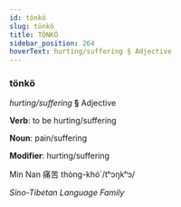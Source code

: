 ```yaml
---
id: tönkö
slug: tönkö
title: TÖNKÖ
sidebar_position: 264
hoverText: hurting/suffering § Adjective
---
```


### tönkö

*hurting/suffering* **§** Adjective

**Verb**: to be hurting/suffering

**Noun**: pain/suffering

**Modifier**: hurting/suffering

Min Nan 痛苦 thòng-khó͘  /tʰɔŋkʰɔ/

*Sino-Tibetan Language Family*